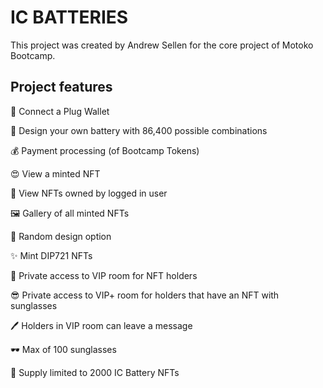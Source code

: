 # IC BATTERIES

This project was created by Andrew Sellen for the core project of Motoko Bootcamp.

## Project features

🔌 Connect a Plug Wallet

🎨 Design your own battery with 86,400 possible combinations

💰 Payment processing (of Bootcamp Tokens)

😍 View a minted NFT

👀 View NFTs owned by logged in user

🖼️ Gallery of all minted NFTs

🔀 Random design option

✨ Mint DIP721 NFTs

🔋 Private access to VIP room for NFT holders

😎 Private access to VIP+ room for holders that have an NFT with sunglasses

🖊️ Holders in VIP room can leave a message

🕶️ Max of 100 sunglasses

🥳 Supply limited to 2000 IC Battery NFTs
